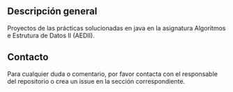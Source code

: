 ## Descripción general

Proyectos de las prácticas solucionadas en java en la asignatura Algoritmos e Estrutura de Datos II (AEDII).

## Contacto

Para cualquier duda o comentario, por favor contacta con el responsable del repositorio o crea un issue en la sección correspondiente.

